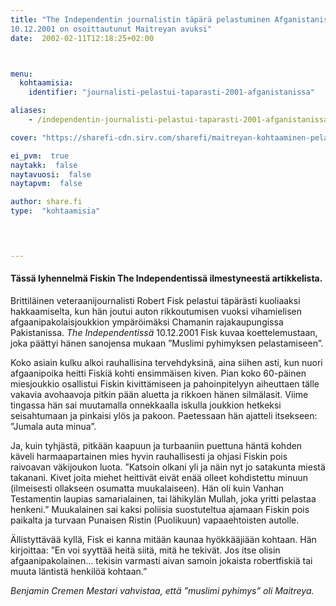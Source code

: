 ```yaml
---
title: "The Independentin journalistin täpärä pelastuminen Afganistanissa
10.12.2001 on osoittautunut Maitreyan avuksi"
date:  2002-02-11T12:18:25+02:00



menu:
  kohtaamisia:
    identifier: "journalisti-pelastui-taparasti-2001-afganistanissa"

aliases:
    - /independentin-journalisti-pelastui-taparasti-2001-afganistanissa/

cover: "https://sharefi-cdn.sirv.com/sharefi/maitreyan-kohtaaminen-pelasti-independentin-journalistin-2001.gif"

ei_pvm:  true
naytakk:  false
naytavuosi:  false
naytapvm:  false

author: share.fi
type:  "kohtaamisia"



 
---
```

<h4>Tässä lyhennelmä Fiskin The Independentissä ilmestyneestä artikkelista.</h4>
<p>Brittiläinen veteraanijournalisti Robert Fisk pelastui täpärästi kuoliaaksi hakkaamiselta, kun hän joutui auton rikkoutumisen vuoksi vihamielisen afgaanipakolaisjoukkion ympäröimäksi Chamanin rajakaupungissa Pakistanissa. <em>The Independentissä</em> 10.12.2001 Fisk kuvaa koettelemustaan, joka päättyi hänen sanojensa mukaan ”Muslimi pyhimyksen pelastamiseen”.</p>
<p>Koko asiain kulku alkoi rauhallisina tervehdyksinä, aina siihen asti, kun nuori afgaanipoika heitti Fiskiä kohti ensimmäisen kiven. Pian koko 60-päinen miesjoukkio osallistui Fiskin kivittämiseen ja pahoinpitelyyn aiheuttaen tälle vakavia avohaavoja pitkin pään aluetta ja rikkoen hänen silmälasit. Viime tingassa hän sai muutamalla onnekkaalla iskulla joukkion hetkeksi seisahtumaan ja pinkaisi ylös ja pakoon. Paetessaan hän ajatteli itsekseen: ”Jumala auta minua”.</p>
<p>Ja, kuin tyhjästä, pitkään kaapuun ja turbaaniin puettuna häntä kohden käveli harmaapartainen mies hyvin rauhallisesti ja ohjasi Fiskin pois raivoavan väkijoukon luota. ”Katsoin olkani yli ja näin nyt jo satakunta miestä takanani. Kivet joita miehet heittivät eivät enää olleet kohdistettu minuun (ilmeisesti ollakseen osumatta muukalaiseen). Hän oli kuin Vanhan Testamentin laupias samarialainen, tai lähikylän Mullah, joka yritti pelastaa henkeni.” Muukalainen sai kaksi poliisia suostuteltua ajamaan Fiskin pois paikalta ja turvaan Punaisen Ristin (Puolikuun) vapaaehtoisten autolle.</p>
<p>Ällistyttävää kyllä, Fisk ei kanna mitään kaunaa hyökkääjiään kohtaan. Hän kirjoittaa: ”En voi syyttää heitä siitä, mitä he tekivät. Jos itse olisin afgaanipakolainen… tekisin varmasti aivan samoin jokaista robertfiskiä tai muuta läntistä henkilöä kohtaan.”</p>
<p><em>Benjamin Cremen Mestari vahvistaa, että ”muslimi pyhimys” oli Maitreya.</em>